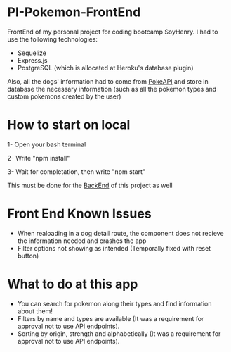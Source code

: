 # PI-Pokemon-FrontEnd

FrontEnd of my personal project for coding bootcamp SoyHenry. I had to use the following technologies:

- Sequelize
- Express.js
- PostgreSQL (which is allocated at Heroku's database plugin)

Also, all the dogs' information had to come from <a href="https://pokeapi.com/">PokeAPI</a> and store in database the necessary information (such as all the pokemon types and custom pokemons created by the user)

# How to start on local

1- Open your bash terminal

2- Write "npm install"

3- Wait for completation, then write "npm start"

This must be done for the <a href="https://github.com/Salvapantallado/PI-Pokemon-BackEnd">BackEnd</a> of this project as well

# Front End Known Issues

- When realoading in a dog detail route, the component does not recieve the information needed and crashes the app
- Filter options not showing as intended (Temporally fixed with reset button)

# What to do at this app

- You can search for pokemon along their types and find information about them!
- Filters by name and types are available (It was a requirement for approval not to use API endpoints).
- Sorting by origin, strength and alphabetically (It was a requirement for approval not to use API endpoints).
